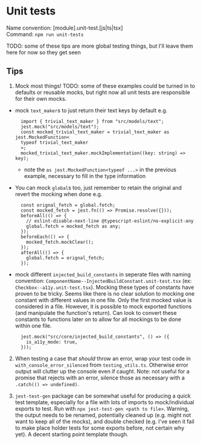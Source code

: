 # Unit tests

Name convention: [module].unit-test.[js|ts|tsx]  
Command: `npm run unit-tests`

TODO: some of these tips are more global testing things, but I'll leave them here for now so they get seen

## Tips

1. Mock most things! TODO: some of these examples could be turned in to defaults or reusable mocks, but right now all unit tests are responsible for their own mocks.

- mock `text_maker`s to just return their text keys by default e.g.
  ```
    import { trivial_text_maker } from "src/models/text";
    jest.mock("src/models/text");
    const mocked_trivial_text_maker = trivial_text_maker as jest.MockedFunction<
    typeof trivial_text_maker
    >;
    mocked_trivial_text_maker.mockImplementation((key: string) => key);
  ```
  - note the `as jest.MockedFunction<typeof ...>` in the previous example, necessary to fill in the type information
- You can mock `global`s too, just remember to retain the original and revert the mocking when done e.g.

  ```
    const orignal_fetch = global.fetch;
    const mocked_fetch = jest.fn(() => Promise.resolve({}));
    beforeAll(() => {
      // eslint-disable-next-line @typescript-eslint/no-explicit-any
      global.fetch = mocked_fetch as any;
    });
    beforeEach(() => {
      mocked_fetch.mockClear();
    });
    afterAll(() => {
      global.fetch = orignal_fetch;
    });
  ```

- mock different `injected_build_constants` in seperate files with naming convention: `ComponentName--InjectedBuildConstant.unit-test.tsx` (ex: `Checkbox--a11y.unit-test.tsx`). Mocking these types of constants have proven to be tricky. Seems like there is no clear solution to mocking one constant with different values in one file. Only the first mocked value is considered in a file. However, it is possible to mock exported functions (and manipulate the function's return). Can look to convert these constants to functions later on to allow for all mockings to be done within one file.
  ```
    jest.mock("src/core/injected_build_constants", () => ({
      is_a11y_mode: true,
    }));
  ```

2. When testing a case that _should_ throw an error, wrap your test code in `with_console_error_silenced` from `testing_utils.ts`. Otherwise error output will clutter up the console even if caught. Note: not useful for a promise that rejects with an error, silence those as necessary with a `.catch(() => undefined)`.

3. `jest-test-gen` package can be somewhat useful for producing a quick test template, especially for a file with lots of imports to mock/individual exports to test. Run with `npx jest-test-gen <path to file>`. Warning, the output needs to be renamed, potentially cleaned up (e.g. might not want to keep all of the mocks), and double checked (e.g. I've seen it fail to make place holder tests for some exports before, not certain why yet). A decent starting point template though.
